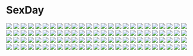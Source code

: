 # SexDay
![](https://konachan.com/image/949949d6dff46c2025e63ac5bb06be08/Konachan.com%20-%208198%20badou_nails%20dogs%3A_bullets_%26_carnage%20haine_rammsteiner%20miwa_shirow.jpg)
![](https://konachan.com/image/463ec60b5aaa234919a48de89e696754/Konachan.com%20-%2028479%20censored%20chu_x_chu%20cum%20game_cg%20pointed_ears%20pussy%20pussy_juice%20spread_legs%20spread_pussy%20unisonshift.jpg)
![](https://konachan.com/image/3e7b40848cc955009f933b836f4ccf25/Konachan.com%20-%2046209%20code_geass%20cornelia_li_britannia%20euphemia_li_britannia.jpg)
![](https://konachan.com/image/4cb8cdd124918bb6c27b46e5fa218040/Konachan.com%20-%20191615%202girls%20akemi_homura%20akuma_homura%20black_hair%20dress%20elbow_gloves%20gloves%20kaname_madoka%20li_luo%20long_hair%20pink_hair%20thighhighs%20ultimate_madoka%20wings.jpg)
![](https://konachan.com/jpeg/11771d5249c2b740c234a7bffa6f0f50/Konachan.com%20-%20190538%20chuablesoft%20game_cg%20hatori_piyoko%20long_hair%20pantyhose%20school_uniform%20shinonome_natsume%20tears%20zannen_na_oretachi_no_seishun_jijou..jpg)
![](https://konachan.com/image/7bd248234458690f412513c3743af23b/Konachan.com%20-%2012664%20tagme.jpg)
![](https://konachan.com/image/12e12f71373e69771e9652412328a7ce/Konachan.com%20-%20104171%2077%20amane_ruru%20blue_eyes%20bow%20game_cg%20long_hair%20pink_hair%20school_uniform%20tenmaso%20tie%20water%20whirlpool.jpg)
![](https://konachan.com/image/233cc02b38cd32e4638a83f12f54a940/Konachan.com%20-%20211642%20aliasing%20aqua_eyes%20green_hair%20hatsune_miku%20headphones%20long_hair%20sangrde%20vocaloid%20watermark.jpg)
![](https://konachan.com/jpeg/046e78951bff8aaf33fc91479bb6fbab/Konachan.com%20-%20108396%20breasts%20brown_eyes%20brown_hair%20fault%20game_cg%20navel%20nipples%20no_bra%20saeki_ai%20sex%20shirt_lift%20short_hair%20taka_tony.jpg)
![](https://konachan.com/jpeg/9ba3ffb34091219e2c5a615a1b50de04/Konachan.com%20-%20149961%20applique%20asami_asami%20game_cg%20queen_lapis_lazuli%20re%3Abirth_colony_-lost_azurite-%20rindou_ruri_%28re%3Abirth_colony%29.jpg)
![](https://konachan.com/image/80ff11fd662b8836fca9089a2bac165b/Konachan.com%20-%20143377%20akutagawa_manbou%20bakemonogatari%20blue_eyes%20breasts%20cleavage%20garter_belt%20long_hair%20panties%20purple_hair%20senjougahara_hitagi%20stockings%20underwear.jpg)
![](https://konachan.com/image/80d24b9bfd52dbc63ad0d4be07956983/Konachan.com%20-%20146482%20all_male%20aomine_daiki%20ball%20basketball%20food%20group%20hat%20kagami_taiga%20kise_ryouta%20kuroko_no_basket%20kuroko_tetsuya%20male%20sport%20tagme_%28artist%29%20wristwear.jpg)
![](https://konachan.com/jpeg/56c5f5985ad5c2879d534c3b91079129/Konachan.com%20-%20181435%201ji45fun%20boots%20dress%20headdress%20original%20short_hair%20tail%20tree%20white%20white_hair.jpg)
![](https://konachan.com/jpeg/0baf67b8de9b2fda93981339f33a7631/Konachan.com%20-%20232665%202girls%20blue_hair%20blush%20bow%20braids%20cake%20christmas%20dress%20food%20fruit%20green_eyes%20kannagi_rei%20long_hair%20purple_hair%20short_hair%20stars%20thighhighs%20twintails.jpg)
![](https://konachan.com/image/fd04aba364443f1acabe8cb0272c9ea6/Konachan.com%20-%20143266%20akaza_akane%20akaza_akari%20blonde_hair%20clouds%20funami_yui%20long_hair%20panties%20purple_hair%20red_hair%20short_hair%20sky%20toshinou_kyouko%20underwear%20yuru_yuri.jpg)
![](https://konachan.com/jpeg/65224ee81c3b09b9d55b9a9d68acfe67/Konachan.com%20-%20283949%20anthropomorphism%20azur_lane%20bikini%20breasts%20cameltoe%20headband%20long_hair%20navel%20nipples%20red_eyes%20richou_ask%20see_through%20swimsuit%20white_hair.jpg)
![](https://konachan.com/image/83a0970ba7e7d7cc58be49f6f166107c/Konachan.com%20-%20123548%20boku_no_te_no_naka_no_rakuen%20caramel_box%20christiane_duhring%20ellinor_besch%20game_cg%20group%20kurosaki%20stella_boehe%20thea_bohlscheid.jpg)
![](https://konachan.com/image/134fdc699177db590e8a7b829a6408a1/Konachan.com%20-%20211764%20artoria_pendragon_%28all%29%20blonde_hair%20boots%20dress%20fate_%28series%29%20fate_stay_night%20gothic%20kubiao%20petals%20saber%20saber_alter%20white%20yellow_eyes.jpg)
![](https://konachan.com/image/fb09b034e12795271182eeb016a36fa5/Konachan.com%20-%20147387%20blonde_hair%20flandre_scarlet%20hat%20ponytail%20red_eyes%20ribbons%20short_hair%20touhou%20vampire%20wakame_mi%20wings.jpg)
![](https://konachan.com/image/cc9e30a420c64fb80e2cb7bebb9d3fd4/Konachan.com%20-%20258797%20anthropomorphism%20breast_hold%20breasts%20cleavage%20dress%20girls_frontline%20lin.h%20long_hair%20pantyhose%20purple_hair%20red_eyes%20torn_clothes.jpg)
![](https://konachan.com/image/388a83f443567481196c314dffbad6db/Konachan.com%20-%20271306%20animal_ears%20blonde_hair%20blush%20catgirl%20doll%20dress%20elbow_gloves%20gloves%20kaban%20kemono_friends%20serval%20short_hair%20tail%20thighhighs%20yellow_eyes.jpg)
![](https://konachan.com/jpeg/ae79a1a9a0b4aa930ea7c8d672fff517/Konachan.com%20-%20189394%20aqua_hair%20blue_eyes%20hatsune_miku%20long_hair%20shouen_kigashi%20skirt%20thighhighs%20tie%20vocaloid.jpg)
![](https://konachan.com/image/349f573ad77168c652f3075e7adee84e/Konachan.com%20-%20176803%20ass%20blue_hair%20elbow_gloves%20gloves%20hujimogeo%20long_hair%20original.jpg)
![](https://konachan.com/jpeg/b64d692b68d332f0c531345c7dd4547e/Konachan.com%20-%2086093%20aragaki_ayase%20hidari_%28left_side%29%20ore_no_imouto_ga_konna_ni_kawaii_wake_ga_nai%20school_uniform%20tie.jpg)
![](https://konachan.com/jpeg/d2cfab7687e6b145a565519d28cbafbf/Konachan.com%20-%20280938%20all_male%20bakugou_katsuki%20blonde_hair%20boku_no_hero_academia%20kirishima_eijirou%20male%20red_eyes%20red_hair%20shocochample%20short_hair%20signed%20sky%20stars.jpg)
![](https://konachan.com/image/0894ccd1aaf3777afe917fb86b10d401/Konachan.com%20-%2098660%20akashio%20glasses%20houjuu_nue%20red_eyes%20touhou%20white%20wings.jpg)
![](https://konachan.com/image/67ecfca80f61460537f1505e6c02cebe/Konachan.com%20-%20163668%20amefuku_ra%20ass%20cameltoe%20nintendo%20trainer_%28wii_fit%29%20wet%20wii_fit.jpg)
![](https://konachan.com/jpeg/8c99ccf5730fc841fe6e6569e91c747d/Konachan.com%20-%2031193%20blood%20breasts%20censored%20game_cg%20lyrical_lyric%20marmalade%20mikeou%20nipples%20nude%20sex%20twintails.jpg)
![](https://konachan.com/image/61dbb761cbe0e0853ede52ae94d51720/Konachan.com%20-%2016201%20bikini%20kakyuusei_2%20logo%20swimsuit.jpg)
![](https://konachan.com/image/0ffe66d651e072232d1e4d87d10abcc2/Konachan.com%20-%20125257%20animal%20aqua_eyes%20blonde_hair%20braids%20doll%20fish%20hatsune_miku%20himesuzu%20moon%20night%20short_hair%20teddy_bear%20twintails%20umbrella%20vocaloid%20water%20wink.jpg)
![](https://konachan.com/jpeg/77ad10f821939407b7438efd3233f50b/Konachan.com%20-%2061351%20animal_ears%20blue%20chibi%20izayoi_sakuya%20maid%20tail%20touhou.jpg)
![](https://konachan.com/image/5d80b83c10e8be531e2b1e893e4ed69c/Konachan.com%20-%20178387%20armor%20black_hair%20boots%20choker%20date_a_live%20dress%20logo%20long_hair%20ponytail%20purple_eyes%20sword%20tagme_%28artist%29%20watermark%20weapon%20yatogami_tohka.jpg)
![](https://konachan.com/image/ebf291db7b82c5594cf2d588482e0938/Konachan.com%20-%20105409%202girls%20blue_eyes%20fan%20flowers%20green_hair%20kimono%20konpaku_youmu%20myon%20petals%20pink_hair%20purple_eyes%20short_hair%20stairs%20sword%20touhou%20umbrella%20weapon.jpg)
![](https://konachan.com/jpeg/6cd4fe86eec3a3726a2bd86b6d3ea87b/Konachan.com%20-%20252919%20black%20blonde_hair%20bloomers%20bow%20dress%20flandre_scarlet%20flowers%20hat%20long_hair%20ponytail%20red_eyes%20skull%20tagme_%28artist%29%20touhou%20vampire%20wings.jpg)
![](https://konachan.com/jpeg/c22e0597ead2aefbc749fa4003dd5f49/Konachan.com%20-%20212366%20aqua_eyes%20bed%20breasts%20charlotte%20gray_hair%20hewsack%20navel%20nipples%20nude%20pussy%20tomori_nao%20uncensored.jpg)
![](https://konachan.com/jpeg/17b0564a264265ffcbec45be9e9d981a/Konachan.com%20-%20207016%202girls%20breasts%20fujiwara_no_mokou%20hater%20houraisan_kaguya%20kneehighs%20navel%20nipples%20open_shirt%20touhou%20yuri.jpg)
![](https://konachan.com/jpeg/54622cf4c21265f6c62c904724065e53/Konachan.com%20-%20174189%20barefoot%20bikini%20blue_eyes%20blush%20bow%20group%20kantoku%20logo%20loli%20navel%20no_bra%20nude%20panties%20pink_eyes%20pink_hair%20scan%20skirt%20swimsuit%20tail%20topless%20wristwear.jpg)
![](https://konachan.com/jpeg/d2abc03b706dae5e625c3c75a2a788ed/Konachan.com%20-%20166198%20black_eyes%20black_hair%20blush%20breasts%20censored%20cum%20game_cg%20grass%20iizuki_tasuku%20izumi_wakoto%20long_hair%20nipples%20panties%20penis%20sex%20underwear.jpg)
![](https://konachan.com/image/79f869de5b2790d53b252faa4b62eddf/Konachan.com%20-%20154176%20blonde_hair%20blue_eyes%20breasts%20dress%20mochizuki_nozomu%20nakaya_shiori%20nipples%20ole%20ore_wa_tsumakiller%20panties%20third-party_edit%20underwear%20wet%20white.jpg)
![](https://konachan.com/image/a0b1bb04d975396e18a68a5a7c347a7a/Konachan.com%20-%20302979%20animal_ears%20blush%20bra%20brown_eyes%20catgirl%20couch%20food%20foxgirl%20fruit%20jpeg_artifacts%20orange_%28fruit%29%20see_through%20underwear%20yinqi%20zhanjian_shaonu.jpg)
![](https://konachan.com/jpeg/76ab74e2e70cbed7142b2c2319f9c674/Konachan.com%20-%20130498%20haruka_%28haru%29%20hatsune_miku%20vocaloid%20wings.jpg)
![](https://konachan.com/image/f838991d98fb23c910680514d741a11f/Konachan.com%20-%20248201%20cuivre%20dress%20long_hair%20original%20pink_eyes%20pink_hair%20sword%20twintails%20weapon.jpg)
![](https://konachan.com/image/4dff56848a7d8b2e18f45954ae91ff42/Konachan.com%20-%20298348%20aqua_eyes%20black_hair%20blush%20bow%20bra%20brown_hair%20catgirl%20fang%20green_eyes%20karyl%20kokkoro%20long_hair%20navel%20panties%20pecorine%20pink_eyes%20tail%20underwear%20wink.jpg)
![](https://konachan.com/image/5e388c751a3f157029893895fcde5fd4/Konachan.com%20-%2037271%20clannad%20furukawa_akio%20furukawa_nagisa%20furukawa_sanae%20okazaki_tomoya.jpg)
![](https://konachan.com/jpeg/efcc8a75b10a6be7806a33b8a197b471/Konachan.com%20-%20236012%20blue%20building%20flowers%20fuji_choko%20petals%20rose%20scenic%20water.jpg)
![](https://konachan.com/jpeg/8da0c1f6501a1c7972b604154d560e6d/Konachan.com%20-%20230353%20.com%202girls%20aliasing%20blonde_hair%20blush%20braids%20brown_hair%20close%20gi%28a%29rlish_number%20long_hair%20purple_eyes%20red_eyes%20sonou_momoka%20twintails%20wink.jpg)
![](https://konachan.com/jpeg/d25a8a134ab1e13b478903c85c85ba45/Konachan.com%20-%20169843%20black_hair%20blonde_hair%20blush%20bow%20chibi%20doll%20fang%20foxgirl%20hat%20puppet%20red_eyes%20short_hair%20tail%20touhou%20white_hair%20wolfgirl%20yakumo_ran%20yellow_eyes.jpg)
![](https://konachan.com/image/9aeaedb12c90978971c708aab6fa71b9/Konachan.com%20-%2026474%20aqua_hair%20blue_eyes%20boots%20eclair%20elbow_gloves%20gloves%20gotoh_keiji%20kiddy_grade%20lumiere%20purple_eyes%20red_hair%20thighhighs.jpeg)
![](https://konachan.com/image/7bf29f1d304793bcfbd2ca16d346c0e1/Konachan.com%20-%20245449%20animal_ears%20brown_eyes%20brown_hair%20food%20keke_bunny_%28rabi-ribi%29%20nopan%20rabi-ribi%20shone%20short_hair.jpg)
![](https://konachan.com/jpeg/d7c5187e8540c913e81cb8ccd43b200d/Konachan.com%20-%20259025%20angel%20blonde_hair%20breast_hold%20breasts%20censored%20eushully%20fingering%20game_cg%20green_eyes%20halo%20long_hair%20masturbation%20nipples%20nude%20water%20wet%20wings.jpg)
![](https://konachan.com/jpeg/024e18b57373f504ade48d533c7ba3a0/Konachan.com%20-%2068283%20durarara%21%21%20kida_masaomi.jpg)
![](https://konachan.com/image/37866bfb0c74727bf75009df84eb5ddd/Konachan.com%20-%2073921%20arakawa_%28aintnoroom%29%20brown_hair%20guitar%20instrument%20long_hair%20original%20skirt%20tagme.jpg)
![](https://konachan.com/image/cb8ded4f9250fbb03d986afac9ab4b45/Konachan.com%20-%2098352%20card_captor_sakura%20crossover%20harukaze_doremi%20kinomoto_sakura%20mahou_shoujo_madoka_magica%20minky_momo%20ojamajo_doremi%20sakura_kyouko%20takamachi_nanoha.jpg)
![](https://konachan.com/jpeg/64d6fdc8e491c4717bf414650e37659a/Konachan.com%20-%2050976%20akiyama_mio%20headphones%20k-on%21%20transparent%20vector.jpg)
![](https://konachan.com/jpeg/ebccdcbb37d9cbffca5c9a8a1cb94e00/Konachan.com%20-%20298002%20ball%20barefoot%20bikini%20blonde_hair%20blush%20breasts%20cameltoe%20garter%20headdress%20kimono%20loli%20long_hair%20navel%20paper%20red_eyes%20spread_legs%20swimsuit%20teddy_bear.jpg)
![](https://konachan.com/jpeg/42d44f2ddeb0acf75ee3db111cd51796/Konachan.com%20-%2044280%20blood%20higurashi_no_naku_koro_ni%20signed%20sonozaki_shion%20vector.jpg)
![](https://konachan.com/image/a09fc8b0ba6775c44d15a1309bd0dc7c/Konachan.com%20-%2016599%20canvas2_niji_iro_no_sketch%20chikotam%20loli%20panties%20underwear.jpg)
![](https://konachan.com/jpeg/1599d0491c3d0de2bf6120c3a6125713/Konachan.com%20-%20198504%20blonde_hair%20blue_eyes%20building%20dress%20gloves%20horns%20logo%20mivit%20original%20pixiv_fantasia%20polychromatic%20watermark.jpg)
![](https://konachan.com/jpeg/e9c59367520a5ccdff313ef53f8c7bb1/Konachan.com%20-%20282010%20azarashi_soft%20blush%20breast_grab%20breasts%20eve_%28meikura%29%20game_cg%20long_hair%20male%20nipples%20purple_eyes%20pussy_juice%20sex%20white_hair%20yaman.jpg)
![](https://konachan.com/image/84e7d393a20071958ff9ce83843560be/Konachan.com%20-%20136276%20animal_ears%20bunny_ears%20bunnygirl%20long_hair%20pantyhose%20school_uniform%20tagme%20white.jpg)
![](https://konachan.com/jpeg/cbc35d116677cb3484f2c69053b7cf3e/Konachan.com%20-%20202658%20angel_beats%21%20baseball%20baseball_bat%20game_cg%20key%20na-ga%20sport%20yui_%28angel_beats%21%29.jpg)
![](https://konachan.com/image/40e5a5c30d84212515230a06fb4523d4/Konachan.com%20-%20130737%20fan%20hatsune_miku%20japanese_clothes%20kimono%20kyoukai%20vocaloid.jpg)
![](https://konachan.com/jpeg/901baccf6a611fb8b7584db2d054f83c/Konachan.com%20-%20271499%20anmi%20blonde_hair%20cherry_blossoms%20flowers%20japanese_clothes%20long_hair%20original%20purple_eyes%20ribbons%20scan.jpg)
![](https://konachan.com/image/87517b9c7a0831611f1249162c6ccdad/Konachan.com%20-%20303153%20animal_ears%20close%20flowers%20granblue_fantasy%20long_hair%20nier_%28granblue_fantasy%29%20peki9606%20purple_hair%20red_eyes%20tears.jpg)
![](https://konachan.com/jpeg/3c9f9b4c37177fffed0f5005cb03d067/Konachan.com%20-%20297469%20arknights%20blonde_hair%20blue_eyes%20dress%20hat%20horns%20long_hair%20nightingale_%28arknights%29%20rimsuk.jpg)
![](https://konachan.com/image/5d9177fcfe133cd32637e5a6a7f40a28/Konachan.com%20-%20194998%20bath%20bathtub%20black_hair%20cuteg%20kono_naka_ni_hitori_imouto_ga_iru%21%20long_hair%20nude%20scan%20tsuruma_konoe%20wet.jpg)
![](https://konachan.com/jpeg/55a7452b74f4fbb85d3b61f5ed780232/Konachan.com%20-%20205787%20flowers%20hatsune_miku%20headphones%20long_hair%20ribbons%20rose%20shinatsu%20twintails%20vocaloid%20water.jpg)
![](https://konachan.com/image/bb1d9d84d8f974606c79c2b9d48cc5cf/Konachan.com%20-%20112941%20blonde_hair%20book%20brown_hair%20casper%20deathsmiles%20dress%20follet%20garter_belt%20hat%20red_eyes%20red_hair%20rosa%20sword%20thighhighs%20weapon%20windia%20wings%20witch.jpg)
![](https://konachan.com/jpeg/ec602220f0b9b4713796683bbeaab121/Konachan.com%20-%20178406%20bikini%20blue_hair%20blush%20breasts%20choker%20cleavage%20glasses%20gloves%20group%20headband%20kenken%20long_hair%20navel%20ponytail%20swimsuit%20twintails%20white%20wristwear.jpg)
![](https://konachan.com/image/f7e9e3ef1c874c5edcf239fdf6d19c08/Konachan.com%20-%20186859%20aircraft%20anthropomorphism%20boat%20chipika%20kantai_collection%20ryuujou_%28kancolle%29%20sky%20water.jpg)
![](https://konachan.com/jpeg/faaf8383d02929e97170d7f5a5ff7c58/Konachan.com%20-%20150960%20bed%20blush%20bra%20breasts%20cameltoe%20cat_smile%20game_cg%20green_eyes%20navel%20nipples%20orange_hair%20panties%20ponytail%20shirt_lift%20short_hair%20skirt%20underwear%20whirlpool.jpg)
![](https://konachan.com/image/8904e802dfce53c045ee7bfcaf4ba996/Konachan.com%20-%2031837%20black_hair%20blush%20favorite%20game_cg%20happy_margaret%21%20kitanoji_nozomi%20kokonoka%20long_hair%20school_uniform%20sky%20water.jpg)
![](https://konachan.com/image/cd9b81b99b4a307eeeedeefffb1de4d0/Konachan.com%20-%2045705%20aisaka_taiga%20kawashima_ami%20kushieda_minori%20toradora.jpg)
![](https://konachan.com/jpeg/92a1c69077c8ba00d860c3f98413c318/Konachan.com%20-%20219716%20clownpiece%20kusakanmuri%20space%20touhou.jpg)
![](https://konachan.com/jpeg/558c61e88428cc5c1645127ee6e36bd4/Konachan.com%20-%209306%20animal_ears%20bunny_ears%20bunnygirl%20red_eyes%20reisen_udongein_inaba%20touhou.jpg)
![](https://konachan.com/image/db0562d5682c91964a166f548cec74fe/Konachan.com%20-%20288124%20animal%20bikini%20blue_eyes%20breasts%20cleavage%20clouds%20fate_grand_order%20fate_%28series%29%20garter%20long_hair%20merry_hearm%20popsicle%20purple_hair%20sky%20swimsuit%20water.jpg)
![](https://konachan.com/image/b8b589b5b878cfa4d6da5c9610f95f19/Konachan.com%20-%20128928%202girls%20anal%20animal_ears%20black_hair%20catgirl%20game_cg%20glasses%20maou_no_ingu%20nipples%20nude%20shiina_taeho%20tail%20toyota_hayao%20ueno_chisaki.jpg)
![](https://konachan.com/jpeg/0050976a55d0cf5590f50d3a25b932c3/Konachan.com%20-%20190238%20beach%20blush%20breasts%20brown_hair%20censored%20cum%20fellatio%20fingering%20game_cg%20luxury%20mahan%20masturbation%20nipples%20nude%20penis%20pussy_juice.jpg)
![](https://konachan.com/image/41ab99e11782710a75b28f08e068d63d/Konachan.com%20-%20243222%20ass%20blonde_hair%20breasts%20dress%20drink%20elbow_gloves%20fate_grand_order%20fate_%28series%29%20garter_belt%20gloves%20headphones%20long_hair%20panties%20purple_eyes%20underwear.jpg)
![](https://konachan.com/jpeg/31aa89d04e2e12007cf0b3b28097cf9e/Konachan.com%20-%20267204%20black_hair%20fjsmu%20forest%20grass%20scenic%20shameimaru_aya%20short_hair%20skirt%20stairs%20thighhighs%20torii%20touhou%20tree%20zettai_ryouiki.jpg)
![](https://konachan.com/image/0f15afa600bd0f2df028000060d45395/Konachan.com%20-%20245652%20fate_grand_order%20fate_%28series%29%20fujimaru_ritsuka_%28female%29%20gray_eyes%20male%20orange_hair%20petals%20pink_hair%20ponytail%20short_hair%20tagme_%28artist%29%20yellow_eyes.jpg)
![](https://konachan.com/image/83be0a203dbe9fbec81a3011a1993ed4/Konachan.com%20-%20277354%20animal_ears%20ass%20black_hair%20dk_senie%20glasses%20gloves%20original%20short_hair%20tail%20thighhighs%20yellow_eyes.jpg)
![](https://konachan.com/image/7d9546e217f65276e26f6d48dea44a01/Konachan.com%20-%20140527%20cigarette%20eyepatch%20hei_yan-m82a1%20original%20smoking%20tears.jpg)
![](https://konachan.com/jpeg/52ccdafc2116586ab99b28880b28f33f/Konachan.com%20-%20248746%20asirpa%20bicolored_eyes%20blue_hair%20brown_hair%20golden_kamuy%20gun%20hat%20long_hair%20male%20orange_eyes%20petals%20scar%20scarf%20short_hair%20signed%20sugimoto_saichi%20weapon.jpg)
![](https://konachan.com/jpeg/c3f0aceb2138ac861e2b705a6336c47a/Konachan.com%20-%20203540%20blue_eyes%20gahata_meiji%20headband%20long_hair%20navel%20pink_hair%20skirt%20toudou_charo%20utau.jpg)
![](https://konachan.com/image/0d236bef04eb64619fa4d857eaae6c52/Konachan.com%20-%20165905%20aqua_eyes%20aqua_hair%20blush%20close%20hatsune_miku%20twintails%20vocaloid%20yuuki..jpg)
![](https://konachan.com/image/5b80965f0315a21b8f2c9af0fbc69b55/Konachan.com%20-%20266914%20boots%20brown_hair%20candy%20fu-ta%20green_eyes%20lollipop%20long_hair%20nopan%20open_shirt%20original%20ponytail%20skirt%20thighhighs%20usami_taiga.jpg)
![](https://konachan.com/image/98e41f86efcbc32e778e59d1b1c13152/Konachan.com%20-%2028422%20alice_parade%20blush%20breasts%20censored%20game_cg%20inemuri_yamane%20open_shirt%20penis%20sex%20unisonshift.jpg)
![](https://konachan.com/image/afa978238b1aa2086da80e4648af7e23/Konachan.com%20-%20220573%20animal%20blue%20bubbles%20building%20city%20fish%20long_hair%20original%20rapt_%2847256%29%20ruins%20scenic%20underwater%20water.jpg)
![](https://konachan.com/jpeg/e9435d2181323e1e6adc8747dd7a1653/Konachan.com%20-%20300292%20anthropomorphism%20azur_lane%20badapple1003%20cum%20long_hair%20nude%20orange_eyes%20penis%20prinz_eugen_%28azur_lane%29%20uncensored%20white_hair.jpg)
![](https://konachan.com/jpeg/04013dcc1e8406f2240e9f799408a581/Konachan.com%20-%20238670%20ass%20blush%20bondage%20breasts%20cameltoe%20game_cg%20garter_belt%20green_eyes%20guilty%20headdress%20long_hair%20nipples%20no_bra%20open_shirt%20spread_legs%20toya_shiori%20wet.jpg)
![](https://konachan.com/image/fd9b7f50113f8a59272625fdca78b553/Konachan.com%20-%2030249%20calendar%20card_captor_sakura%20kero%20kinomoto_sakura%20kinomoto_touya.jpg)
![](https://konachan.com/image/4e194fec56f7965898d54df89a25ce72/Konachan.com%20-%2053620%20akiyama_mio%20hirasawa_yui%20k-on%21%20kotobuki_tsumugi%20nakano_azusa%20tainaka_ritsu.jpg)
![](https://konachan.com/jpeg/c24c95ff13585236f73942e15b1c280f/Konachan.com%20-%20226020%20futaba_anzu%20idolmaster%20idolmaster_cinderella_girls%20loli%20mimura_kanako%20moroboshi_kirari%20ogata_chieri%20shiratama_akane%20signed.jpg)
![](https://konachan.com/image/a983f32aea04f06efa97645ba3570bce/Konachan.com%20-%2058201%20eclair%20f-ism%20kiddy_grade%20murakami_suigun.jpg)
![](https://konachan.com/jpeg/bc6397c092a130ab2229933717c56216/Konachan.com%20-%20288821%20akisaka_yamoka%20bikini%20blush%20braids%20breasts%20brown_eyes%20censored%20cum%20idolmaster%20long_hair%20navel%20nipples%20ponytail%20senkawa_chihiro%20sex%20swimsuit.jpg)
![](https://konachan.com/image/66a725540c7514fbce61607ef74a204f/Konachan.com%20-%20305008%20blush%20cameltoe%20erect_nipples%20flat_chest%20loli%20long_hair%20original%20purple_eyes%20purple_hair%20sugimura_tomokazu%20swimsuit.jpg)
![](https://konachan.com/image/c648c9e2386664a5eb356b16aeeb16b4/Konachan.com%20-%20178442%20bow%20dress%20fan%20hat%20nekominase%20petals%20pink_hair%20saigyouji_yuyuko%20short_hair%20touhou.jpg)
![](https://konachan.com/jpeg/7c8b49d1cf6652cf87a90f4f5bc674b3/Konachan.com%20-%20233300%20blue_hair%20blush%20breasts%20censored%20kneehighs%20long_hair%20male%20navel%20no_bra%20nopan%20open_shirt%20original%20penis%20purple_eyes%20pussy%20sex%20spread_legs%20waifu2x.jpg)
![](https://konachan.com/image/b54d8e6378d7a9e7f334251a0bb94535/Konachan.com%20-%2067457%20catboy%20catgirl%20kagamine_len%20kagamine_rin%20macco%20male%20tail%20vocaloid.jpg)
